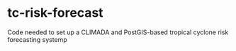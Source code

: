 # tc-risk-forecast
Code needed to set up a CLIMADA and PostGIS-based tropical cyclone risk forecasting systemp
